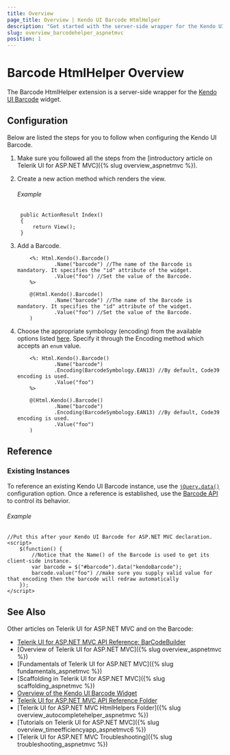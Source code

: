```yaml
---
title: Overview
page_title: Overview | Kendo UI Barcode HtmlHelper
description: "Get started with the server-side wrapper for the Kendo UI Barcode widget for ASP.NET MVC."
slug: overview_barcodehelper_aspnetmvc
position: 1
---
```


# Barcode HtmlHelper Overview

The Barcode HtmlHelper extension is a server-side wrapper for the [Kendo UI Barcode](https://demos.telerik.com/kendo-ui/barcode/index) widget.

## Configuration

Below are listed the steps for you to follow when configuring the Kendo UI Barcode.

1. Make sure you followed all the steps from the [introductory article on Telerik UI for ASP.NET MVC]({% slug overview_aspnetmvc %}).

1. Create a new action method which renders the view.

    ###### Example

        public ActionResult Index()
        {
            return View();
        }

1. Add a Barcode.

    ```ASPX
        <%: Html.Kendo().Barcode()
                .Name("barcode") //The name of the Barcode is mandatory. It specifies the "id" attribute of the widget.
                .Value("foo") //Set the value of the Barcode.
        %>
    ```
    ```Razor
        @(Html.Kendo().Barcode()
                .Name("barcode") //The name of the Barcode is mandatory. It specifies the "id" attribute of the widget.
                .Value("foo") //Set the value of the Barcode.
        )
    ```

1. Choose the appropriate symbology (encoding) from the available options listed [here](http://docs.telerik.com/kendo-ui/api/javascript/dataviz/ui/barcode#configuration-type). Specify it through the Encoding method which accepts an `enum` value.

    ```ASPX
        <%: Html.Kendo().Barcode()
                .Name("barcode")
                .Encoding(BarcodeSymbology.EAN13) //By default, Code39 encoding is used.
                .Value("foo")
        %>
    ```
    ```Razor
        @(Html.Kendo().Barcode()
                .Name("barcode")
                .Encoding(BarcodeSymbology.EAN13) //By default, Code39 encoding is used.
                .Value("foo")
        )
    ```

## Reference

### Existing Instances

To reference an existing Kendo UI Barcode instance, use the [`jQuery.data()`](http://api.jquery.com/jQuery.data/) configuration option. Once a reference is established, use the [Barcode API](http://docs.telerik.com/kendo-ui/api/javascript/dataviz/ui/barcode#methods) to control its behavior.

###### Example

    //Put this after your Kendo UI Barcode for ASP.NET MVC declaration.
    <script>
        $(function() {
            //Notice that the Name() of the Barcode is used to get its client-side instance.
            var barcode = $("#barcode").data("kendoBarcode");
            barcode.value("foo") //make sure you supply valid value for that encoding then the barcode will redraw automatically
        });
    </script>

## See Also

Other articles on Telerik UI for ASP.NET MVC and on the Barcode:

* [Telerik UI for ASP.NET MVC API Reference: BarCodeBuilder](http://docs.telerik.com/aspnet-mvc/api/Kendo.Mvc.UI.Fluent/BarcodeBuilder)
* [Overview of Telerik UI for ASP.NET MVC]({% slug overview_aspnetmvc %})
* [Fundamentals of Telerik UI for ASP.NET MVC]({% slug fundamentals_aspnetmvc %})
* [Scaffolding in Telerik UI for ASP.NET MVC]({% slug scaffolding_aspnetmvc %})
* [Overview of the Kendo UI Barcode Widget](http://docs.telerik.com/kendo-ui/controls/barcodes/barcode/overview)
* [Telerik UI for ASP.NET MVC API Reference Folder](http://docs.telerik.com/aspnet-mvc/api/Kendo.Mvc/AggregateFunction)
* [Telerik UI for ASP.NET MVC HtmlHelpers Folder]({% slug overview_autocompletehelper_aspnetmvc %})
* [Tutorials on Telerik UI for ASP.NET MVC]({% slug overview_timeefficiencyapp_aspnetmvc6 %})
* [Telerik UI for ASP.NET MVC Troubleshooting]({% slug troubleshooting_aspnetmvc %})
